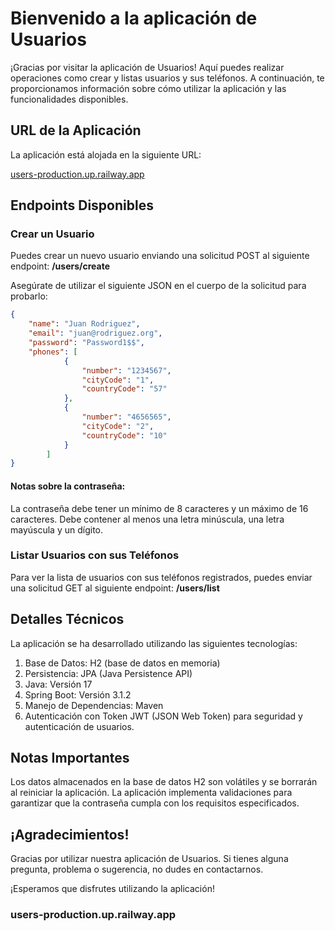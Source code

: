 # Bienvenido a la aplicación de Usuarios

¡Gracias por visitar la aplicación de Usuarios! Aquí puedes realizar operaciones como crear y listas usuarios y sus teléfonos. A continuación, te proporcionamos información sobre cómo utilizar la aplicación y las funcionalidades disponibles.

## URL de la Aplicación

La aplicación está alojada en la siguiente URL:

[users-production.up.railway.app](https://users-production.up.railway.app)

## Endpoints Disponibles

### Crear un Usuario

Puedes crear un nuevo usuario enviando una solicitud POST al siguiente endpoint: **/users/create**

Asegúrate de utilizar el siguiente JSON en el cuerpo de la solicitud para probarlo:

```json
{
    "name": "Juan Rodriguez",
    "email": "juan@rodriguez.org",
    "password": "Password1$$",
    "phones": [
            {
                "number": "1234567",
                "cityCode": "1",
                "countryCode": "57"
            },
            {
                "number": "4656565",
                "cityCode": "2",
                "countryCode": "10"
            }
        ]
}
```

#### Notas sobre la contraseña:

La contraseña debe tener un mínimo de 8 caracteres y un máximo de 16 caracteres.
Debe contener al menos una letra minúscula, una letra mayúscula y un dígito.

### Listar Usuarios con sus Teléfonos

Para ver la lista de usuarios con sus teléfonos registrados, puedes enviar una solicitud GET al siguiente endpoint: **/users/list**

## Detalles Técnicos

La aplicación se ha desarrollado utilizando las siguientes tecnologías:

1. Base de Datos: H2 (base de datos en memoria)
2. Persistencia: JPA (Java Persistence API)
3. Java: Versión 17
4. Spring Boot: Versión 3.1.2
5. Manejo de Dependencias: Maven
6. Autenticación con Token JWT (JSON Web Token) para seguridad y autenticación de usuarios.

## Notas Importantes

Los datos almacenados en la base de datos H2 son volátiles y se borrarán al reiniciar la aplicación.
La aplicación implementa validaciones para garantizar que la contraseña cumpla con los requisitos especificados.

## ¡Agradecimientos!

Gracias por utilizar nuestra aplicación de Usuarios. Si tienes alguna pregunta, problema o sugerencia, no dudes en contactarnos.

¡Esperamos que disfrutes utilizando la aplicación!

### users-production.up.railway.app
